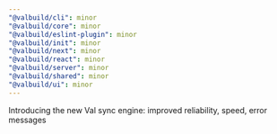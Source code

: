 ```yaml
---
"@valbuild/cli": minor
"@valbuild/core": minor
"@valbuild/eslint-plugin": minor
"@valbuild/init": minor
"@valbuild/next": minor
"@valbuild/react": minor
"@valbuild/server": minor
"@valbuild/shared": minor
"@valbuild/ui": minor
---
```


Introducing the new Val sync engine: improved reliability, speed, error messages
